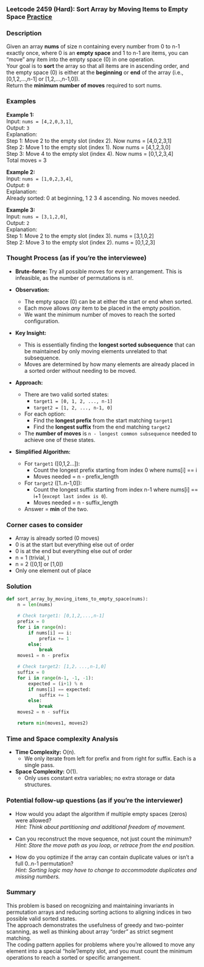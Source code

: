 ### Leetcode 2459 (Hard): Sort Array by Moving Items to Empty Space [Practice](https://leetcode.com/problems/sort-array-by-moving-items-to-empty-space)

### Description  
Given an array **nums** of size n containing every number from 0 to n-1 exactly once, where 0 is an **empty space** and 1 to n-1 are items, you can “move” any item into the empty space (0) in one operation.  
Your goal is to **sort** the array so that all items are in ascending order, and the empty space (0) is either at the **beginning** or **end** of the array (i.e., [0,1,2,...,n-1] or [1,2,...,n-1,0]).  
Return the **minimum number of moves** required to sort nums.

### Examples  

**Example 1:**  
Input: `nums = [4,2,0,3,1]`,  
Output: `3`  
Explanation:  
Step 1: Move 2 to the empty slot (index 2). Now nums = [4,0,2,3,1]  
Step 2: Move 1 to the empty slot (index 1). Now nums = [4,1,2,3,0]  
Step 3: Move 4 to the empty slot (index 4). Now nums = [0,1,2,3,4]  
Total moves = 3

**Example 2:**  
Input: `nums = [1,0,2,3,4]`,  
Output: `0`  
Explanation:  
Already sorted: 0 at beginning, 1 2 3 4 ascending. No moves needed.

**Example 3:**  
Input: `nums = [3,1,2,0]`,  
Output: `2`  
Explanation:  
Step 1: Move 2 to the empty slot (index 3). nums = [3,1,0,2]  
Step 2: Move 3 to the empty slot (index 2). nums = [0,1,2,3]  

### Thought Process (as if you’re the interviewee)  

- **Brute-force:** Try all possible moves for every arrangement. This is infeasible, as the number of permutations is n!.

- **Observation:**  
  - The empty space (0) can be at either the start or end when sorted.
  - Each move allows *any* item to be placed in the empty position.
  - We want the minimum number of moves to reach the sorted configuration.

- **Key Insight:**  
  - This is essentially finding the **longest sorted subsequence** that can be maintained by only moving elements unrelated to that subsequence.
  - Moves are determined by how many elements are already placed in a sorted order without needing to be moved.

- **Approach:**  
  - There are two valid sorted states:  
    - `target1 = [0, 1, 2, ..., n-1]`  
    - `target2 = [1, 2, ..., n-1, 0]`  
  - For each option:
    - Find the **longest prefix** from the start matching `target1`
    - Find the **longest suffix** from the end matching `target2`
  - The **number of moves** is `n - longest common subsequence` needed to achieve one of these states.

- **Simplified Algorithm:**  
  - For `target1` ([0,1,2...]):
    - Count the longest prefix starting from index 0 where nums[i] == i  
    - Moves needed = n - prefix_length  
  - For `target2` ([1..n-1,0]):
    - Count the longest suffix starting from index n-1 where nums[i] == i+1 (`except last index is 0`).  
    - Moves needed = n - suffix_length  
  - Answer = **min** of the two.

### Corner cases to consider  
- Array is already sorted (0 moves)
- 0 is at the start but everything else out of order
- 0 is at the end but everything else out of order
- n = 1 (trivial, )
- n = 2 ([0,1] or [1,0])
- Only one element out of place

### Solution

```python
def sort_array_by_moving_items_to_empty_space(nums):
    n = len(nums)

    # Check target1: [0,1,2,...,n-1]
    prefix = 0
    for i in range(n):
        if nums[i] == i:
            prefix += 1
        else:
            break
    moves1 = n - prefix

    # Check target2: [1,2，...,n-1,0]
    suffix = 0
    for i in range(n-1, -1, -1):
        expected = (i+1) % n
        if nums[i] == expected:
            suffix += 1
        else:
            break
    moves2 = n - suffix

    return min(moves1, moves2)
```

### Time and Space complexity Analysis  

- **Time Complexity:** O(n).  
  - We only iterate from left for prefix and from right for suffix. Each is a single pass.
- **Space Complexity:** O(1).  
  - Only uses constant extra variables; no extra storage or data structures.

### Potential follow-up questions (as if you’re the interviewer)  

- How would you adapt the algorithm if multiple empty spaces (zeros) were allowed?  
  *Hint: Think about partitioning and additional freedom of movement.*

- Can you reconstruct the move sequence, not just count the minimum?  
  *Hint: Store the move path as you loop, or retrace from the end position.*

- How do you optimize if the array can contain duplicate values or isn’t a full 0..n-1 permutation?  
  *Hint: Sorting logic may have to change to accommodate duplicates and missing numbers.*

### Summary
This problem is based on recognizing and maintaining invariants in permutation arrays and reducing sorting actions to aligning indices in two possible valid sorted states.  
The approach demonstrates the usefulness of greedy and two-pointer scanning, as well as thinking about array “order” as strict segment matching.  
The coding pattern applies for problems where you’re allowed to move any element into a special “hole”/empty slot, and you must count the minimum operations to reach a sorted or specific arrangement.